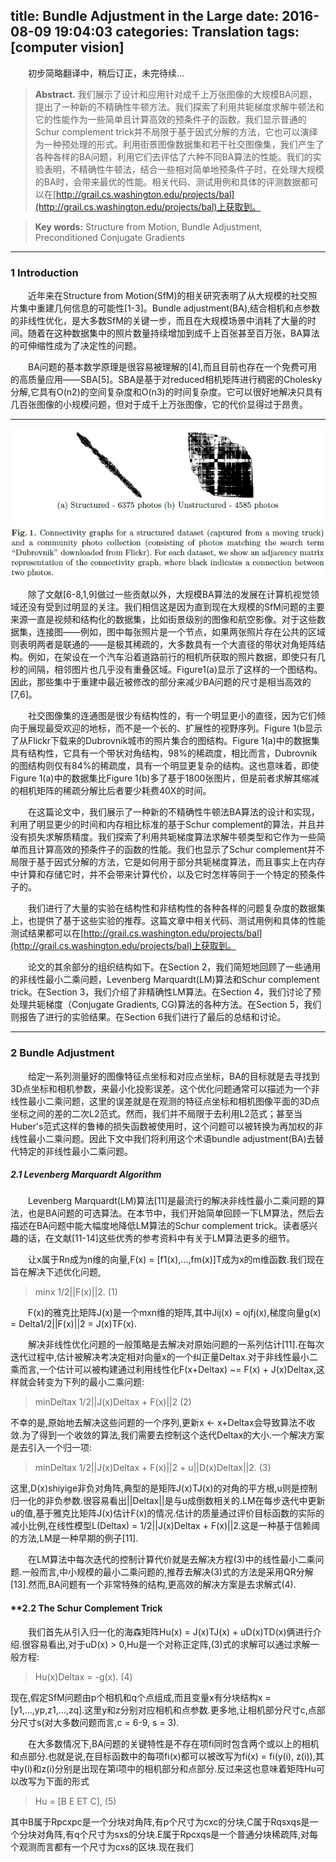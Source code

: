 title: Bundle Adjustment in the Large
date: 2016-08-09 19:04:03
categories: Translation
tags: [computer vision]
---

　　初步简略翻译中，稍后订正，未完待续...

<!--more-->

> **Abstract.** 我们展示了设计和应用针对成千上万张图像的大规模BA问题，提出了一种新的不精确性牛顿方法。我们探索了利用共轭梯度求解牛顿法和它的性能作为一些简单且计算高效的预条件子的函数。我们显示普通的Schur complement trick并不局限于基于因式分解的方法，它也可以演绎为一种预处理的形式。利用街景图像数据集和若干社交图像集，我们产生了各种各样的BA问题，利用它们去评估了六种不同BA算法的性能。我们的实验表明，不精确性牛顿法，结合一些相对简单地预条件子时，在处理大规模的BA时，会带来最优的性能。相关代码、测试用例和具体的评测数据都可以在[http://grail.cs.washington.edu/projects/bal](http://grail.cs.washington.edu/projects/bal)上获取到。

> **Key words:** Structure from Motion, Bundle Adjustment, Preconditioned Conjugate Gradients

---

### **1 Introduction**
　　近年来在Structure from Motion(SfM)的相关研究表明了从大规模的社交照片集中重建几何信息的可能性[1-3]。Bundle adjustment(BA),结合相机和点参数的非线性优化，是大多数SfM的关键一步，而且在大规模场景中消耗了大量的时间。随着在这种数据集中的照片数量持续增加到成千上百张甚至百万张，BA算法的可伸缩性成为了决定性的问题。

　　BA问题的基本数学原理是很容易被理解的[4],而且目前也存在一个免费可用的高质量应用——SBA[5]。SBA是基于对reduced相机矩阵进行稠密的Cholesky分解,它具有O(n2)的空间复杂度和O(n3)的时间复杂度。它可以很好地解决只具有几百张图像的小规模问题，但对于成千上万张图像，它的代价显得过于昂贵。

---

![Fig.1](/img/figure1-baitl.png)

　　除了文献[6-8,1,9]做过一些贡献以外，大规模BA算法的发展在计算机视觉领域还没有受到过明显的关注。我们相信这是因为直到现在大规模的SfM问题的主要来源一直是视频和结构化的数据集，比如街景级别的图像和航空影像。对于这些数据集，连接图——例如，图中每张照片是一个节点，如果两张照片存在公共的区域则表明两者是联通的——是极其稀疏的，大多数具有一个大直径的带状对角矩阵结构。例如，在架设在一个汽车沿着道路前行的相机所获取的照片数据，即使只有几秒的间隔，相邻图片也几乎没有重叠区域。Figure1(a)显示了这样的一个图结构。因此，那些集中于重建中最近被修改的部分来减少BA问题的尺寸是相当高效的[7,6]。

　　社交图像集的连通图是很少有结构性的，有一个明显更小的直径，因为它们倾向于展现最受欢迎的地标，而不是一个长的、扩展性的视野序列。Figure 1(b显示了从Flickr下载来的Dubrovnik城市的照片集合的图结构。Figure 1(a)中的数据集具有结构性，它具有一个带状对角结构，98%的稀疏度，相比而言，Dubrovnik的图结构则仅有84%的稀疏度，具有一个明显更复杂的结构。这也意味着，即使Figure 1(a)中的数据集比Figure 1(b)多了基于1800张图片，但是前者求解其缩减的相机矩阵的稀疏分解比后者要少耗费40X的时间。

　　在这篇论文中，我们展示了一种新的不精确性牛顿法BA算法的设计和实现，利用了明显更少的时间和内存相比标准的基于Schur complement的算法，并且并没有损失求解质精度。我们探索了利用共轭梯度算法求解牛顿类型和它作为一些简单而且计算高效的预条件子的函数的性能。我们也显示了Schur complement并不局限于基于因式分解的方法，它是如何用于部分共轭梯度算法，而且事实上在内存中计算和存储它时，并不会带来计算代价，以及它时怎样等同于一个特定的预条件子的。

　　我们进行了大量的实验在结构性和非结构性的各种各样的问题复杂度的数据集上，也提供了基于这些实验的推荐。这篇文章中相关代码、测试用例和具体的性能测试结果都可以在[http://grail.cs.washington.edu/projects/bal](http://grail.cs.washington.edu/projects/bal)上获取到。

　　论文的其余部分的组织结构如下。在Section 2，我们简短地回顾了一些通用的非线性最小二乘问题，Levenberg Marquardt(LM)算法和Schur complement trick。在Section 3，我们介绍了非精确性LM算法。在Section 4，我们讨论了预处理共轭梯度（Conjugate Gradients, CG)算法的各种方法。在Section 5，我们则报告了进行的实验结果。在Section 6我们进行了最后的总结和讨论。

---

### **2 Bundle Adjustment**

　　给定一系列测量好的图像特征点坐标和对应点坐标，BA的目标就是去寻找到3D点坐标和相机参数，来最小化投影误差。这个优化问题通常可以描述为一个非线性最小二乘问题，这里的误差就是在观测的特征点坐标和相机图像平面的3D点坐标之间的差的二次L2范式。然而，我们并不局限于去利用L2范式；甚至当Huber's范式这样的鲁棒的损失函数被使用时，这个问题可以被转换为再加权的非线性最小二乘问题。因此下文中我们将利用这个术语bundle adjustment(BA)去替代特定的非线性最小二乘问题。

##### **2.1 Levenberg Marquardt Algorithm**

　　Levenberg Marquardt(LM)算法[11]是最流行的解决非线性最小二乘问题的算法，也是BA问题的可选算法。在本节中，我们开始简单回顾一下LM算法，然后去描述在BA问题中能大幅度地降低LM算法的Schur complement trick。读者感兴趣的话，在文献[11-14]这些优秀的参考资料中有关于LM算法更多的细节。

　　让x属于Rn成为n维的向量,F(x) = [f1(x),...,fm(x)]T成为x的m维函数.我们现在旨在解决下述优化问题,
> minx 1/2||F(x)||2.                          (1)

　　F(x)的雅克比矩阵J(x)是一个mxn维的矩阵,其中Jij(x) = ojfj(x),梯度向量g(x) = Delta1/2||F(x)||2 = J(x)TF(x).

　　解决非线性优化问题的一般策略是去解决对原始问题的一系列估计[11].在每次迭代过程中,估计被解决考决定相对向量x的一个纠正量Deltax.对于非线性最小二乘而言,一个估计可以被构建通过利用线性化F(x+Deltax) ~= F(x) + J(x)Deltax,这样就会转变为下列的最小二乘问题:
> minDeltax 1/2||J(x)Deltax + F(x)||2                            (2)

不幸的是,原始地去解决这些问题的一个序列,更新x <- x+Deltax会导致算法不收敛.为了得到一个收敛的算法,我们需要去控制这个迭代Deltax的大小.一个解决方案是去引入一个归一项:
> minDeltax 1/2||J(x)Deltax + F(x)||2 + u||D(x)Deltax||2.         (3)

这里,D(x)shiyige非负对角阵,典型的是矩阵J(x)TJ(x)的对角的平方根,u则是控制归一化的非负参数.很容易看出||Deltax||是与u成倒数相关的.LM在每步迭代中更新u的值,基于雅克比矩阵J(x)估计F(x)的情况.估计的质量通过评价目标函数的实际的减小比例,在线性模型L(Deltax) = 1/2||J(x)Deltax + F(x)||2.这是一种基于信赖阈的方法,LM是一种早期的例子[11].

　　在LM算法中每次迭代的控制计算代价就是去解决方程(3)中的线性最小二乘问题.一般而言,中小规模的最小二乘问题的,推荐去解决(3)式的方法是采用QR分解[13].然而,BA问题有一个非常特殊的结构,更高效的解决方案是去求解式(4).

#### **2.2 The Schur Complement Trick

　　我们首先从引入归一化的海森矩阵Hu(x) = J(x)TJ(x) + uD(x)TD(x)俩进行介绍.很容易看出,对于uD(x) > 0,Hu是一个对称正定阵,(3)式的求解可以通过求解一般方程:
> Hu(x)Deltax = -g(x).                                              (4)

现在,假定SfM问题由p个相机和q个点组成,而且变量x有分块结构x = [y1,...,yp,z1,...,zq].这里y和z分别对应相机和点参数.更多地,让相机部分尺寸c,点部分尺寸s(对大多数问题而言,c = 6-9, s = 3).

　　在大多数情况下,BA问题的关键特性是不存在项fi同时包含两个或以上的相机和点部分.也就是说,在目标函数中的每项fi(x)都可以被改写为fi(x) = fi(y(i), z(i)),其中y(i)和z(i)分别是出现在第i项中的相机部分和点部分.反过来这也意味着矩阵Hu可以改写为下面的形式
> Hu = [B E ET C],                                                    (5)

其中B属于Rpcxpc是一个分块对角阵,有p个尺寸为cxc的分块,C属于Rqsxqs是一个分块对角阵,有q个尺寸为sxs的分块.E属于Rpcxqs是一个普通分块稀疏阵,对每个观测而言都有一个尺寸为cxs的区块.现在我们

